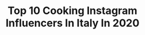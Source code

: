 ---
title: Top 10 Cooking Instagram Influencers In Italy In 2020
description: >-
  Find top cooking Instagram influencers in Italy in 2020. Most popular hashtags: #iorestoacasa #foodporn #instafood #cucina.
platform: Instagram
profiles:
  - username: "rachele_maria_mura"
    fullname: >-
      Rachel
    location: "Italy"
    followers: 48967
    engagement: 381
    commentsToLikes: 0.036471
    avatar: "https://scontent-frx5-1.cdninstagram.com/v/t51.2885-19/s320x320/87840579_2612676682390951_702116003437346816_n.jpg?_nc_ht=scontent-frx5-1.cdninstagram.com&_nc_ohc=LzlvFcVNE5gAX9YEX5k&oh=0111cab1fce1e32ef8e530978efb9a87&oe=5EA7ECD3"
    verified: false
    hashtags: "#fitnessmotivation, #socksgirl, #instahappy, #cool"
  - username: "lericettedimarygio"
    fullname: >-
      Maria Giovanna Staffieri
    location: "Italy"
    followers: 57381
    engagement: 919
    commentsToLikes: 0.174841
    avatar: "https://scontent-ams4-1.cdninstagram.com/v/t51.2885-19/s320x320/69830968_2388099748171006_4287252890491289600_n.jpg?_nc_ht=scontent-ams4-1.cdninstagram.com&_nc_ohc=_SzeQMWzDMMAX83oC8p&oh=75fc480294dd51b96a99e6d4525795c9&oe=5EB7973C"
    verified: false
    hashtags: "#dolci, #italianfood, #piattiitaliani, #granelladipistacchio"
  - username: "sydney052474"
    fullname: >-
      Sydney Lifestyle
    location: "Italy"
    followers: 3189
    engagement: 2768
    commentsToLikes: 0.115468
    avatar: "https://scontent-sin6-2.cdninstagram.com/v/t51.2885-19/s320x320/89386087_1085519075160577_1398365025713782784_n.jpg?_nc_ht=scontent-sin6-2.cdninstagram.com&_nc_ohc=BknsDaltM0gAX_WFPmP&oh=d800ff09264cbbeeb30456fffcdc34bc&oe=5EB156A4"
    verified: false
    hashtags: "#follow4likes, #gliamicidirachy, #nature, #garnierbioclub"
  - username: "pixelicious.it"
    fullname: >-
      Sara | PixeLiciouS Foodblogger
    location: "Italy"
    followers: 6945
    engagement: 1189
    commentsToLikes: 0.194345
    avatar: "https://scontent-lhr8-1.cdninstagram.com/v/t51.2885-19/s150x150/11371013_777344375707727_113670443_a.jpg?_nc_ht=scontent-lhr8-1.cdninstagram.com&_nc_ohc=aptCsh2Ah68AX9XHaX9&oh=847361c2c56d7dfc50fe054a328da52c&oe=5EBABBAA"
    verified: false
    hashtags: "#don, #foodpassion, #pizzettecatar, #iorestoacasa"
  - username: "viaggiare_con_la_cucina"
    fullname: >-
      Elisa Simonati
    location: "Italy"
    followers: 12463
    engagement: 947
    commentsToLikes: 0.420058
    avatar: "https://scontent-ams4-1.cdninstagram.com/v/t51.2885-19/s320x320/72767743_745104642608998_2312119060239745024_n.jpg?_nc_ht=scontent-ams4-1.cdninstagram.com&_nc_ohc=NzvePUQqLCgAX_1DysX&oh=a178c54bed060cd146af0961d78ba794&oe=5EBC71B6"
    verified: false
    hashtags: "#frantektre, #primipiattiitaliani, #ceci, #zafferano"
  - username: "the_italo_english_connection"
    fullname: >-
      Tomasina
    location: "Italy"
    followers: 8277
    engagement: 1064
    commentsToLikes: 0.150003
    avatar: "https://scontent-gmp1-1.cdninstagram.com/v/t51.2885-19/s320x320/62587343_2424631410891649_8512396739951460352_n.jpg?_nc_ht=scontent-gmp1-1.cdninstagram.com&_nc_ohc=8qLYD_G86QAAX8CTpKk&oh=5795eccee664784bfe83bc386b8fb3fb&oe=5EB031F3"
    verified: false
    hashtags: "#fashion, #amici, #cucinare, #essen"
  - username: "andrea_mattasoglio"
    fullname: >-
      Andrea Mattasoglio
    location: "Italy"
    followers: 21063
    engagement: 611
    commentsToLikes: 0.061487
    avatar: "https://scontent-lhr8-1.cdninstagram.com/v/t51.2885-19/s320x320/90086473_832853737181824_2168642439311523840_n.jpg?_nc_ht=scontent-lhr8-1.cdninstagram.com&_nc_ohc=mk0JaYRXyDYAX8ZMNaq&oh=7a40da08fe0da31a1d24cdb070bc6b1b&oe=5EBC4FC2"
    verified: false
    hashtags: "#food, #christmasishere, #xmastime, #fish"
  - username: "wallyandtequila"
    fullname: >-
      Cinzia, Wally and Tequila
    location: "Italy"
    followers: 5895
    engagement: 970
    commentsToLikes: 0.090803
    avatar: "https://instagram.fkul8-1.fna.fbcdn.net/v/t51.2885-19/s320x320/80742810_1048191112194142_8948578646277226496_n.jpg?_nc_ht=instagram.fkul8-1.fna.fbcdn.net&_nc_ohc=TXMtKm5FuCcAX9qsicT&oh=d8ba893a1fa3854e4d0b4e1a8db85632&oe=5EA3355D"
    verified: false
    hashtags: "#aussieofig, #andratuttobene, #milano, #igersmilano"
  - username: "monicasparacello"
    fullname: >-
      Semplicemente Monic😉
    location: "Italy"
    followers: 35814
    engagement: 408
    commentsToLikes: 0.044860
    avatar: "https://scontent-lax3-2.cdninstagram.com/v/t51.2885-19/s320x320/75523301_891514491246671_1060033306298417152_n.jpg?_nc_ht=scontent-lax3-2.cdninstagram.com&_nc_ohc=DndJP35MqPQAX9TThsE&oh=cea9dc0638d88b994927b6812481e3df&oe=5EA3AE68"
    verified: false
    hashtags: "#focaccine, #angolodeldolce, #cucinaconpassione, #grissini"
  - username: "italyonmymind"
    fullname: >-
      Paola Bacchia
    location: "Italy"
    followers: 39452
    engagement: 225
    commentsToLikes: 0.066528
    avatar: "https://scontent-ams4-1.cdninstagram.com/v/t51.2885-19/s320x320/84638720_533466600605210_313513903730458624_n.jpg?_nc_ht=scontent-ams4-1.cdninstagram.com&_nc_ohc=rlzLeGaZqeoAX-AABza&oh=4becc4d799f84127b5749898d4e9e9d8&oe=5EB86230"
    verified: true
    hashtags: ""
---